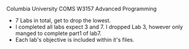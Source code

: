Columbia University COMS W3157 Advanced Programming 
- 7 Labs in total, get to drop the lowest. 
- I completed all labs expect 3 and 7. I dropped Lab 3, however only manged to complete part1 of lab7.
- Each lab's objective is included within it's files. 

